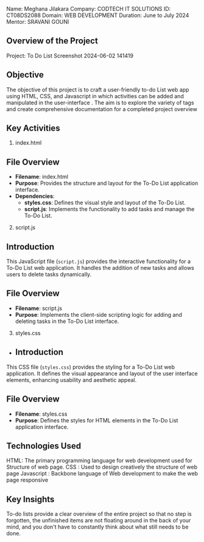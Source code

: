 Name: Meghana Jilakara
Company: CODTECH IT SOLUTIONS
ID: CT08DS2088
Domain: WEB DEVELOPMENT
Duration: June to July 2024
Mentor: SRAVANI GOUNI

## Overview of the Project
Project: To Do List
Screenshot 2024-06-02 141419

## Objective
The objective of this project is to craft a user-friendly  to-do List web app using HTML, CSS, and Javascript in which activities can be added and manipulated in the user-interface . The aim is to explore the variety of tags  and create comprehensive documentation for a completed project overview

## Key Activities
1. index.html
## File Overview
- **Filename**: index.html
- **Purpose**: Provides the structure and layout for the To-Do List application interface.
- **Dependencies**: 
  - **styles.css**: Defines the visual style and layout of the To-Do List.
  - **script.js**: Implements the functionality to add tasks and manage the To-Do List.

2. script.js
## Introduction
This JavaScript file (`script.js`) provides the interactive functionality for a To-Do List web application. It handles the addition of new tasks and allows users to delete tasks dynamically.

## File Overview
- **Filename**: script.js
- **Purpose**: Implements the client-side scripting logic for adding and deleting tasks in the To-Do List interface.

3. styles.css
- ## Introduction
This CSS file (`styles.css`) provides the styling for a To-Do List web application. It defines the visual appearance and layout of the user interface elements, enhancing usability and aesthetic appeal.

## File Overview
- **Filename**: styles.css
- **Purpose**: Defines the styles for HTML elements in the To-Do List application interface.

## Technologies Used
HTML: The primary programming language for web development used for Structure of web page.
CSS : Used to design creatively the structure of web page
Javascript : Backbone language of Web development to make the web page responsive

## Key Insights
To-do lists provide a clear overview of the entire project so that no step is forgotten, the unfinished items are not floating around in the back of your mind, and you don't have to constantly think about what still needs to be done. 
